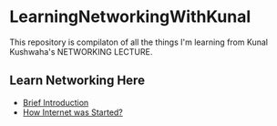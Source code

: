 # LearningNetworkingWithKunal
This repository is compilaton of all the things I'm learning from  Kunal Kushwaha's NETWORKING LECTURE. 


## Learn Networking Here
- [Brief Introduction](/01_introduction/introduction.md)
- [How Internet was Started?](/02_how_internet_was_started/internstarted.md)
